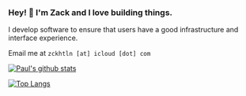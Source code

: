### Hey! 👋 I'm Zack and I love building things.

I develop software to ensure that users have a good infrastructure and interface experience.

Email me at `zckhtln [at] icloud [dot] com`

[![Paul's github stats](https://github-readme-stats.vercel.app/api?username=zackha&count_private=true&show_icons=true&theme=tokyonight)](https://github.com/anuraghazra/github-readme-stats)

[![Top Langs](https://github-readme-stats.vercel.app/api/top-langs/?username=zackha&layout=compact&theme=tokyonight)](https://github.com/anuraghazra/github-readme-stats)
